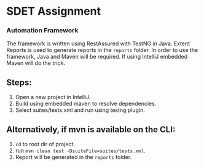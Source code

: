 # SDET Assignment

### Automation Framework
The framework is written using RestAssured with TestNG in Java.
Extent Reports is used to generate reports in the `reports` folder.
In order to use the framework, Java and Maven will be required.
If using IntelliJ embedded Maven will do the trick.

## Steps:
1. Open a new project in IntelliJ.
2. Build using embedded maven to resolve dependencies.
3. Select suites/tests.xml and run using testng plugin.

## Alternatively, if mvn is available on the CLI:
1. `cd` to root dir of project.
2. run `mvn clean test -DsuiteFile=suites/tests.xml`.
3. Report will be generated in the `reports` folder.
